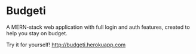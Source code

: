 # Budgeti
A MERN-stack web application with full login and auth features, created to help you stay on budget. 

Try it for yourself! 
http://budgeti.herokuapp.com
